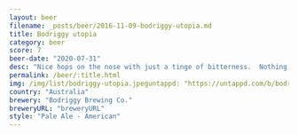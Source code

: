 ```yaml
---
layout: beer
filename: _posts/beer/2016-11-09-bodriggy-utopia.md
title: Bodriggy utopia
category: beer
score: 7
beer-date: "2020-07-31"
desc: "Nice hops on the nose with just a tinge of bitterness.  Nothing to win me over but a solid drink"
permalink: /beer/:title.html
img: /img/list/bodriggy-utopia.jpeguntappd: "https://untappd.com/b/bodriggy-brewing-co--utropia/3542446"
country: "Australia"
brewery: "Bodriggy Brewing Co."
breweryURL: "breweryURL"
style: "Pale Ale - American"
---
```

